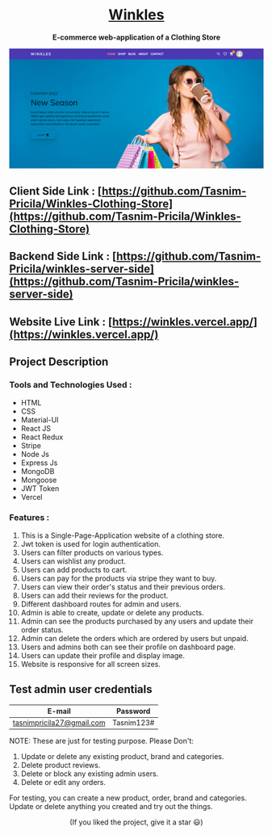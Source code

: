 <h1 align='center'>
<a href='https://winkles.vercel.app/' target='_blank'>
Winkles</a>
</h1>

<p align='center'>
<b>E-commerce web-application of a Clothing Store</b>
</p>

<p align='center'>
<img src='./src/images/winkles.png'>
</p>

## Client Side Link : [https://github.com/Tasnim-Pricila/Winkles-Clothing-Store](https://github.com/Tasnim-Pricila/Winkles-Clothing-Store)
## Backend Side Link : [https://github.com/Tasnim-Pricila/winkles-server-side](https://github.com/Tasnim-Pricila/winkles-server-side) 
## Website Live Link : [https://winkles.vercel.app/](https://winkles.vercel.app/) 

## **Project Description**
### **Tools and Technologies Used** :

* HTML
* CSS
* Material-UI
* React JS
* React Redux
* Stripe 
* Node Js
* Express Js
* MongoDB
* Mongoose
* JWT Token
* Vercel

### **Features** :

1. This is a Single-Page-Application website of a clothing store.
2. Jwt token is used for login authentication.
3. Users can filter products on various types.
4. Users can wishlist any product.
5. Users can add products to cart.
6. Users can pay for the products via stripe they want to buy.
7. Users can view their order's status and their previous orders.
8. Users can add their reviews for the product.
9. Different dashboard routes for admin and users. 
10. Admin is able to create, update or delete any products.
11. Admin can see the products purchased by any users and update their order status.
12. Admin can delete the orders which are ordered by users but unpaid.
13. Users and admins both can see their profile on dashboard page.
14. Users can update their profile and display image.
15. Website is responsive for all screen sizes.

## Test admin user credentials

| **E-mail**                   | **Password**     |
| ---------------------------- | ---------------- |
| tasnimpricila27@gmail.com    | Tasnim123#       |


NOTE: These are just for testing purpose. Please Don't:

1. Update or delete any existing product, brand and categories.
2. Delete product reviews.
3. Delete or block any existing admin users.
4. Delete or edit any orders.

For testing, you can create a new product, order, brand and categories. Update or delete anything you created and try out the things.

<p align='center'>
(If you liked the project, give it a star 😃)
</p>
